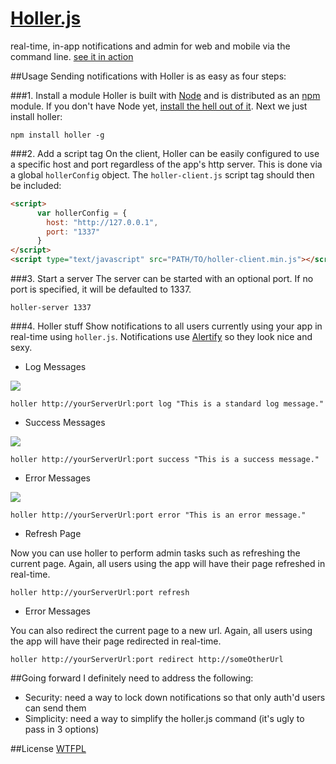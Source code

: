 [Holler.js](http://bitpshr.info/holler)
=================

real-time, in-app notifications and admin for web and mobile via the command line. [see it in action](http://bitpshr.info/holler)

##Usage
Sending notifications with Holler is as easy as four steps:

###1. Install a module
Holler is built with <a href="http://nodejs.org/">Node</a> and is distributed as an <a href="http://npmjs.org">npm</a> module. If you don't have Node yet, <a href="http://nodejs.org/">install the hell out of it</a>. Next we just install holler:
```console
npm install holler -g
```

###2. Add a script tag
On the client, Holler can be easily configured to use a specific host and port regardless of the app's http server. This is done via a global <code>hollerConfig</code> object. The <code>holler-client.js</code> script tag should then be included:
```html
<script>
      var hollerConfig = {
        host: "http://127.0.0.1",
        port: "1337"
      }
</script>
<script type="text/javascript" src="PATH/TO/holler-client.min.js"></script>
```

###3. Start a server
The server can be started with an optional port. If no port is specified, it will be defaulted to 1337.
```console 
holler-server 1337
```

###4. Holler stuff
Show notifications to all users currently using your app in real-time using <code>holler.js</code>. Notifications use <a href="http://fabien-d.github.com/alertify.js/">Alertify</a> so they look nice and sexy.
* Log Messages

![](http://bitpshr.info/holler/css/img/log.png)
```console
holler http://yourServerUrl:port log "This is a standard log message."
```

* Success Messages

![](http://bitpshr.info/holler/css/img/success.png)
```console
holler http://yourServerUrl:port success "This is a success message."
```

* Error Messages

![](http://bitpshr.info/holler/css/img/error.png)
```console
holler http://yourServerUrl:port error "This is an error message."
```

* Refresh Page

Now you can use holler to perform admin tasks such as refreshing the current page. Again, all users using the app will have their page refreshed in real-time.
```console
holler http://yourServerUrl:port refresh
```

* Error Messages

You can also redirect the current page to a new url. Again, all users using the app will have their page redirected in real-time.
```console
holler http://yourServerUrl:port redirect http://someOtherUrl
```

##Going forward
I definitely need to address the following:

* Security: need a way to lock down notifications so that only auth'd users can send them
* Simplicity: need a way to simplify the holler.js command (it's ugly to pass in 3 options)


##License
[WTFPL](http://sam.zoy.org/wtfpl/)

